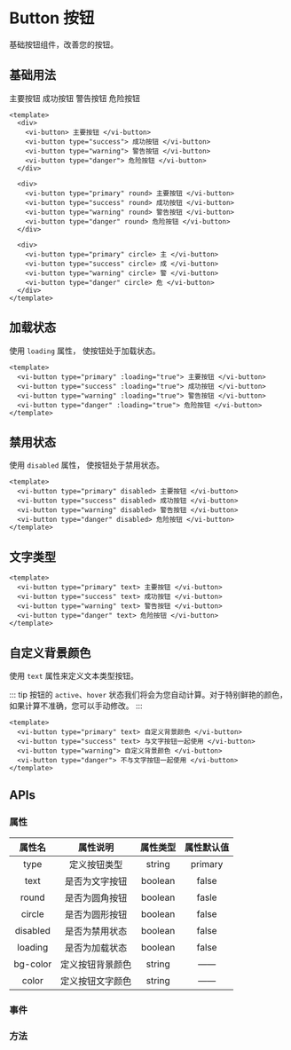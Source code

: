 <BackTop />

# Button 按钮

基础按钮组件，改善您的按钮。

## 基础用法

<div>
  <vi-button> 主要按钮 </vi-button>
  <vi-button type="success"> 成功按钮 </vi-button>
  <vi-button type="warning"> 警告按钮 </vi-button>
  <vi-button type="danger"> 危险按钮 </vi-button>
  <!-- <vi-icon name="loading" /> -->
</div>
<!-- 
<div>
  <vi-button type="primary" round> 主要按钮 </vi-button>
  <vi-button type="success" round> 成功按钮 </vi-button>
  <vi-button type="warning" round> 警告按钮 </vi-button>
  <vi-button type="danger" round> 危险按钮 </vi-button>
</div>

<div>
  <vi-button type="primary" circle> 主 </vi-button>
  <vi-button type="success" circle> 成 </vi-button>
  <vi-button type="warning" circle> 警 </vi-button>
  <vi-button type="danger" circle> 危 </vi-button>
</div> -->

```vue
<template>
  <div>
    <vi-button> 主要按钮 </vi-button>
    <vi-button type="success"> 成功按钮 </vi-button>
    <vi-button type="warning"> 警告按钮 </vi-button>
    <vi-button type="danger"> 危险按钮 </vi-button>
  </div>

  <div>
    <vi-button type="primary" round> 主要按钮 </vi-button>
    <vi-button type="success" round> 成功按钮 </vi-button>
    <vi-button type="warning" round> 警告按钮 </vi-button>
    <vi-button type="danger" round> 危险按钮 </vi-button>
  </div>

  <div>
    <vi-button type="primary" circle> 主 </vi-button>
    <vi-button type="success" circle> 成 </vi-button>
    <vi-button type="warning" circle> 警 </vi-button>
    <vi-button type="danger" circle> 危 </vi-button>
  </div>
</template>
```

## 加载状态

使用 `loading` 属性， 使按钮处于加载状态。

<!-- <vi-button type="primary" :loading="true"> 主要按钮 </vi-button>
<vi-button type="success" :loading="true"> 成功按钮 </vi-button>
<vi-button type="warning" :loading="true"> 警告按钮 </vi-button>
<vi-button type="danger" :loading="true"> 危险按钮 </vi-button> -->

```vue
<template>
  <vi-button type="primary" :loading="true"> 主要按钮 </vi-button>
  <vi-button type="success" :loading="true"> 成功按钮 </vi-button>
  <vi-button type="warning" :loading="true"> 警告按钮 </vi-button>
  <vi-button type="danger" :loading="true"> 危险按钮 </vi-button>
</template>
```

## 禁用状态

使用 `disabled` 属性， 使按钮处于禁用状态。

<!-- <vi-button type="primary" disabled> 主要按钮 </vi-button>
<vi-button type="success" disabled> 成功按钮 </vi-button>
<vi-button type="warning" disabled> 警告按钮 </vi-button>
<vi-button type="danger" disabled> 危险按钮 </vi-button> -->

```vue
<template>
  <vi-button type="primary" disabled> 主要按钮 </vi-button>
  <vi-button type="success" disabled> 成功按钮 </vi-button>
  <vi-button type="warning" disabled> 警告按钮 </vi-button>
  <vi-button type="danger" disabled> 危险按钮 </vi-button>
</template>
```

## 文字类型

<!-- <vi-button type="primary" text> 主要按钮 </vi-button>
<vi-button type="success" text> 成功按钮 </vi-button>
<vi-button type="warning" text> 警告按钮 </vi-button>
<vi-button type="danger" text> 危险按钮 </vi-button> -->

```vue
<template>
  <vi-button type="primary" text> 主要按钮 </vi-button>
  <vi-button type="success" text> 成功按钮 </vi-button>
  <vi-button type="warning" text> 警告按钮 </vi-button>
  <vi-button type="danger" text> 危险按钮 </vi-button>
</template>
```

## 自定义背景颜色

使用 `text` 属性来定义文本类型按钮。

::: tip
按钮的 `active`、`hover` 状态我们将会为您自动计算。对于特别鲜艳的颜色，如果计算不准确，您可以手动修改。
:::

<!-- <vi-button type="primary" text> 自定义背景颜色 </vi-button>
<vi-button type="success" text> 与文字按钮一起使用 </vi-button>
<vi-button type="warning"> 自定义背景颜色 </vi-button>
<vi-button type="danger"> 不与文字按钮一起使用 </vi-button> -->

```vue
<template>
  <vi-button type="primary" text> 自定义背景颜色 </vi-button>
  <vi-button type="success" text> 与文字按钮一起使用 </vi-button>
  <vi-button type="warning"> 自定义背景颜色 </vi-button>
  <vi-button type="danger"> 不与文字按钮一起使用 </vi-button>
</template>
```







## APIs

### 属性

| 属性名 | 属性说明 | 属性类型 | 属性默认值 |
| :---: | :---: | :---: | :---: |
| type | 定义按钮类型 | string | primary |
| text | 是否为文字按钮 | boolean | false |
| round | 是否为圆角按钮 | boolean | fasle |
| circle | 是否为圆形按钮 | boolean | false |
| disabled | 是否为禁用状态 | boolean | false |
| loading | 是否为加载状态 | boolean | false |
| bg-color | 定义按钮背景颜色 | string | —— |
| color | 定义按钮文字颜色 | string | —— |

### 事件


### 方法